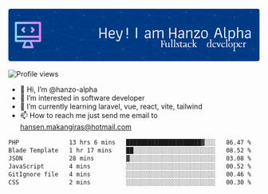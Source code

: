 ![Header](./github-header-image.png)

![Profile views](https://gpvc.arturio.dev/hanzo-alpha)

- 👋 Hi, I’m @hanzo-alpha
- 👀 I’m interested in software developer
- 🌱 I’m currently learning laravel, vue, react, vite, tailwind
- 📫 How to reach me just send me email to hansen.makangiras@hotmail.com 

<!---
hanzo-alpha/hanzo-alpha is a ✨ special ✨ repository because its `README.md` (this file) appears on your GitHub profile.
You can click the Preview link to take a look at your changes.
--->

<!--START_SECTION:waka-->

```text
PHP              13 hrs 6 mins   █████████████████████▓░░░   86.47 %
Blade Template   1 hr 17 mins    ██░░░░░░░░░░░░░░░░░░░░░░░   08.52 %
JSON             28 mins         ▓░░░░░░░░░░░░░░░░░░░░░░░░   03.08 %
JavaScript       4 mins          ░░░░░░░░░░░░░░░░░░░░░░░░░   00.52 %
GitIgnore file   4 mins          ░░░░░░░░░░░░░░░░░░░░░░░░░   00.46 %
CSS              2 mins          ░░░░░░░░░░░░░░░░░░░░░░░░░   00.30 %
```

<!--END_SECTION:waka-->
